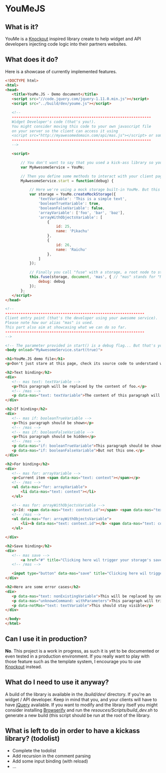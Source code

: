 YouMeJS
===

What is it?
---

YouMe is a [Knockout](https://github.com/knockout/knockout) inspired library create to help widget and API developers injecting code logic into their partners websites.


What does it do?
---

Here is a showcase of currently implemented features.

```html
<!DOCTYPE html>
<html>
<head>
   <title>YouMe.JS - Demo document</title>
   <script src="//code.jquery.com/jquery-1.11.0.min.js"></script>
   <script src="../build/dev/youme.js"></script>

   <!--
   ---------------------------------------------------------------
   Widget Developer's code (that's you!).
   You might consider moving this code to your own javascript file
   on your server so the client can access it using
   <script src="http://myawesomedomain.com/api/mas.js"></script> or something.
   ---------------------------------------------------------------
   -->

   <script>

       // You don't want to say that you used a kick-ass library so you create an alias.
       var MyAwesomeService = YouMe;

       // Then you define some methods to interact with your client pages.
       MyAwesomeService.start = function(debug) {

           // Here we're using a mock storage built-in YouMe. But this typically the class (or object) that you want to write on your own to handle API call
           var storage = YouMe.createMockStorage({
               'textVariable': 'This is a simple text',
               'booleanTrueVariable': true,
               'booleanFalseVariable': false,
               'arrayVariable': ['foo', 'bar', 'baz'],
               'arrayWithObjectsVariable': [
                   {
                       id: 25,
                       name: 'Pikachu'
                   },
                   {
                       id: 26,
                       name: 'Raichu'
                   },
               ]
           });

           // Finally you call "fuse" with a storage, a root node to start parsing, a a custom alias (see client code below)
           this.fuse(storage, document, 'mas', { // "mas" stands for "MyAwesomeService"... Obviously.
               debug: debug
           });
       };
   </script>
</head>

<!--
---------------------------------------------------------------
Client entry point (that's the developer using your awesome service).
Please note how our alias "mas" is used.
This part also aim at showcasing what we can do so far.
---------------------------------------------------------------
-->

<!-- The parameter provided in start() is a debug flag... But that's your (widget developer) decision -->
<body onload="MyAwesomeService.start(true)">

<h1>YouMe.JS demo file</h1>
<p>Don't just stare at this page, check its source code to understand what's happening.</p>

<h2>Text binding</h2>
<div>
   <!-- mas text: textVariable -->
   <p>This paragraph will be replaced by the content of foo.</p>
   <!-- /mas -->
   <p data-mas="text: textVariable">The content of this paragraph will be replace by the content of bar</p>
</div>

<h2>If binding</h2>
<div>
   <!-- mas if: booleanTrueVariable -->
   <p>This paragraph should be shown</p>
   <!-- /mas -->
   <!-- mas if: booleanFalseVariable -->
   <p>This paragraph should be hidden</p>
   <!-- /mas -->
   <p data-mas="if: booleanTrueVariable">This paragraph should be shown</p>
   <p data-mas="if: booleanFalseVariable">But not this one.</p>
</div>

<h2>For binding</h2>
<div>
   <!-- mas for: arrayVariable -->
   <p>Current item <span data-mas="text: context"></span></p>
   <!-- /mas -->
   <ul data-mas="for: arrayVariable">
       <li data-mas="text: context"></li>
   </ul>

   <!-- mas for: arrayWithObjectsVariable -->
   <p>Id: <span data-mas="text: context.id"></span> <span data-mas="text: context.name"></span></p>
   <!-- /mas -->
   <ul data-mas="for: arrayWithObjectsVariable">
       <li><b data-mas="text: context.id"></b> <span data-mas="text: context.name"></span></li>
   </ul>

</div>

<h2>Save binding</h2>
<div>
   <!-- mas save -->
       <a href="#" title="Clicking here wil trigger your storage's save method." >Save link</a>
   <!-- /mas -->

   <input type="button" data-mas="save" title="Clicking here wil trigger your storage's save method." value="Save button" />
</div>

<h2>Here are some error cases</h2>
<div>
   <p data-mas="text: nonExistingVariable">This will be replaced by undefined.</p>
   <p data-mas="unknownCommand: withParameters">This paragraph will trigger an unknown command warning</p>
   <p data-notMas="text: textVariable">This should stay visible</p>
</div>

</body>
</html>

```


Can I use it in production?
---

**No**. This project is a work in progress, as such it is yet to be documented or even tested in a production environment.
If you really want to play with those feature such as the template system, I encourage you to use [Knockout](https://github.com/knockout/knockout) instead.

What do I need to use it anyway?
---

A build of the library is available in the */build/dev/* directory.
If you're an widget / API developer. Keep in mind that you, and your clients will have to have [jQuery](https://github.com/jquery/jquery) available.
If you want to modify and the library itself you might consider installing [Browserify](https://github.com/substack/node-browserify) and run the *resouces/Scripts/build_dev.sh* to generate a new build (this script should be run at the root of the library.


What is left to do in order to have a kickass library? (todolist)
---

- Complete the todolist
- Add recursion in the comment parsing
- Add some input binding (with reload)
- ...

